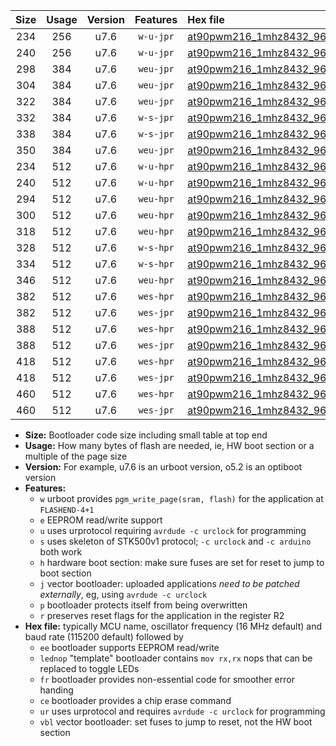 |Size|Usage|Version|Features|Hex file|
|:-:|:-:|:-:|:-:|:--|
|234|256|u7.6|`w-u-jpr`|[at90pwm216_1mhz8432_9600bps_ur_vbl.hex](https://raw.githubusercontent.com/stefanrueger/urboot/main/bootloaders/at90pwm216/fcpu_1mhz8432/9600_bps/at90pwm216_1mhz8432_9600bps_ur_vbl.hex)|
|240|256|u7.6|`w-u-jpr`|[at90pwm216_1mhz8432_9600bps_lednop_ur_vbl.hex](https://raw.githubusercontent.com/stefanrueger/urboot/main/bootloaders/at90pwm216/fcpu_1mhz8432/9600_bps/at90pwm216_1mhz8432_9600bps_lednop_ur_vbl.hex)|
|298|384|u7.6|`weu-jpr`|[at90pwm216_1mhz8432_9600bps_ee_ur_vbl.hex](https://raw.githubusercontent.com/stefanrueger/urboot/main/bootloaders/at90pwm216/fcpu_1mhz8432/9600_bps/at90pwm216_1mhz8432_9600bps_ee_ur_vbl.hex)|
|304|384|u7.6|`weu-jpr`|[at90pwm216_1mhz8432_9600bps_ee_lednop_ur_vbl.hex](https://raw.githubusercontent.com/stefanrueger/urboot/main/bootloaders/at90pwm216/fcpu_1mhz8432/9600_bps/at90pwm216_1mhz8432_9600bps_ee_lednop_ur_vbl.hex)|
|322|384|u7.6|`weu-jpr`|[at90pwm216_1mhz8432_9600bps_ee_lednop_fr_ur_vbl.hex](https://raw.githubusercontent.com/stefanrueger/urboot/main/bootloaders/at90pwm216/fcpu_1mhz8432/9600_bps/at90pwm216_1mhz8432_9600bps_ee_lednop_fr_ur_vbl.hex)|
|332|384|u7.6|`w-s-jpr`|[at90pwm216_1mhz8432_9600bps_vbl.hex](https://raw.githubusercontent.com/stefanrueger/urboot/main/bootloaders/at90pwm216/fcpu_1mhz8432/9600_bps/at90pwm216_1mhz8432_9600bps_vbl.hex)|
|338|384|u7.6|`w-s-jpr`|[at90pwm216_1mhz8432_9600bps_lednop_vbl.hex](https://raw.githubusercontent.com/stefanrueger/urboot/main/bootloaders/at90pwm216/fcpu_1mhz8432/9600_bps/at90pwm216_1mhz8432_9600bps_lednop_vbl.hex)|
|350|384|u7.6|`weu-jpr`|[at90pwm216_1mhz8432_9600bps_ee_lednop_fr_ce_ur_vbl.hex](https://raw.githubusercontent.com/stefanrueger/urboot/main/bootloaders/at90pwm216/fcpu_1mhz8432/9600_bps/at90pwm216_1mhz8432_9600bps_ee_lednop_fr_ce_ur_vbl.hex)|
|234|512|u7.6|`w-u-hpr`|[at90pwm216_1mhz8432_9600bps_ur.hex](https://raw.githubusercontent.com/stefanrueger/urboot/main/bootloaders/at90pwm216/fcpu_1mhz8432/9600_bps/at90pwm216_1mhz8432_9600bps_ur.hex)|
|240|512|u7.6|`w-u-hpr`|[at90pwm216_1mhz8432_9600bps_lednop_ur.hex](https://raw.githubusercontent.com/stefanrueger/urboot/main/bootloaders/at90pwm216/fcpu_1mhz8432/9600_bps/at90pwm216_1mhz8432_9600bps_lednop_ur.hex)|
|294|512|u7.6|`weu-hpr`|[at90pwm216_1mhz8432_9600bps_ee_ur.hex](https://raw.githubusercontent.com/stefanrueger/urboot/main/bootloaders/at90pwm216/fcpu_1mhz8432/9600_bps/at90pwm216_1mhz8432_9600bps_ee_ur.hex)|
|300|512|u7.6|`weu-hpr`|[at90pwm216_1mhz8432_9600bps_ee_lednop_ur.hex](https://raw.githubusercontent.com/stefanrueger/urboot/main/bootloaders/at90pwm216/fcpu_1mhz8432/9600_bps/at90pwm216_1mhz8432_9600bps_ee_lednop_ur.hex)|
|318|512|u7.6|`weu-hpr`|[at90pwm216_1mhz8432_9600bps_ee_lednop_fr_ur.hex](https://raw.githubusercontent.com/stefanrueger/urboot/main/bootloaders/at90pwm216/fcpu_1mhz8432/9600_bps/at90pwm216_1mhz8432_9600bps_ee_lednop_fr_ur.hex)|
|328|512|u7.6|`w-s-hpr`|[at90pwm216_1mhz8432_9600bps.hex](https://raw.githubusercontent.com/stefanrueger/urboot/main/bootloaders/at90pwm216/fcpu_1mhz8432/9600_bps/at90pwm216_1mhz8432_9600bps.hex)|
|334|512|u7.6|`w-s-hpr`|[at90pwm216_1mhz8432_9600bps_lednop.hex](https://raw.githubusercontent.com/stefanrueger/urboot/main/bootloaders/at90pwm216/fcpu_1mhz8432/9600_bps/at90pwm216_1mhz8432_9600bps_lednop.hex)|
|346|512|u7.6|`weu-hpr`|[at90pwm216_1mhz8432_9600bps_ee_lednop_fr_ce_ur.hex](https://raw.githubusercontent.com/stefanrueger/urboot/main/bootloaders/at90pwm216/fcpu_1mhz8432/9600_bps/at90pwm216_1mhz8432_9600bps_ee_lednop_fr_ce_ur.hex)|
|382|512|u7.6|`wes-hpr`|[at90pwm216_1mhz8432_9600bps_ee.hex](https://raw.githubusercontent.com/stefanrueger/urboot/main/bootloaders/at90pwm216/fcpu_1mhz8432/9600_bps/at90pwm216_1mhz8432_9600bps_ee.hex)|
|382|512|u7.6|`wes-jpr`|[at90pwm216_1mhz8432_9600bps_ee_vbl.hex](https://raw.githubusercontent.com/stefanrueger/urboot/main/bootloaders/at90pwm216/fcpu_1mhz8432/9600_bps/at90pwm216_1mhz8432_9600bps_ee_vbl.hex)|
|388|512|u7.6|`wes-hpr`|[at90pwm216_1mhz8432_9600bps_ee_lednop.hex](https://raw.githubusercontent.com/stefanrueger/urboot/main/bootloaders/at90pwm216/fcpu_1mhz8432/9600_bps/at90pwm216_1mhz8432_9600bps_ee_lednop.hex)|
|388|512|u7.6|`wes-jpr`|[at90pwm216_1mhz8432_9600bps_ee_lednop_vbl.hex](https://raw.githubusercontent.com/stefanrueger/urboot/main/bootloaders/at90pwm216/fcpu_1mhz8432/9600_bps/at90pwm216_1mhz8432_9600bps_ee_lednop_vbl.hex)|
|418|512|u7.6|`wes-hpr`|[at90pwm216_1mhz8432_9600bps_ee_lednop_fr.hex](https://raw.githubusercontent.com/stefanrueger/urboot/main/bootloaders/at90pwm216/fcpu_1mhz8432/9600_bps/at90pwm216_1mhz8432_9600bps_ee_lednop_fr.hex)|
|418|512|u7.6|`wes-jpr`|[at90pwm216_1mhz8432_9600bps_ee_lednop_fr_vbl.hex](https://raw.githubusercontent.com/stefanrueger/urboot/main/bootloaders/at90pwm216/fcpu_1mhz8432/9600_bps/at90pwm216_1mhz8432_9600bps_ee_lednop_fr_vbl.hex)|
|460|512|u7.6|`wes-hpr`|[at90pwm216_1mhz8432_9600bps_ee_lednop_fr_ce.hex](https://raw.githubusercontent.com/stefanrueger/urboot/main/bootloaders/at90pwm216/fcpu_1mhz8432/9600_bps/at90pwm216_1mhz8432_9600bps_ee_lednop_fr_ce.hex)|
|460|512|u7.6|`wes-jpr`|[at90pwm216_1mhz8432_9600bps_ee_lednop_fr_ce_vbl.hex](https://raw.githubusercontent.com/stefanrueger/urboot/main/bootloaders/at90pwm216/fcpu_1mhz8432/9600_bps/at90pwm216_1mhz8432_9600bps_ee_lednop_fr_ce_vbl.hex)|

- **Size:** Bootloader code size including small table at top end
- **Usage:** How many bytes of flash are needed, ie, HW boot section or a multiple of the page size
- **Version:** For example, u7.6 is an urboot version, o5.2 is an optiboot version
- **Features:**
  + `w` urboot provides `pgm_write_page(sram, flash)` for the application at `FLASHEND-4+1`
  + `e` EEPROM read/write support
  + `u` uses urprotocol requiring `avrdude -c urclock` for programming
  + `s` uses skeleton of STK500v1 protocol; `-c urclock` and `-c arduino` both work
  + `h` hardware boot section: make sure fuses are set for reset to jump to boot section
  + `j` vector bootloader: uploaded applications *need to be patched externally*, eg, using `avrdude -c urclock`
  + `p` bootloader protects itself from being overwritten
  + `r` preserves reset flags for the application in the register R2
- **Hex file:** typically MCU name, oscillator frequency (16 MHz default) and baud rate (115200 default) followed by
  + `ee` bootloader supports EEPROM read/write
  + `lednop` "template" bootloader contains `mov rx,rx` nops that can be replaced to toggle LEDs
  + `fr` bootloader provides non-essential code for smoother error handing
  + `ce` bootloader provides a chip erase command
  + `ur` uses urprotocol and requires `avrdude -c urclock` for programming
  + `vbl` vector bootloader: set fuses to jump to reset, not the HW boot section
